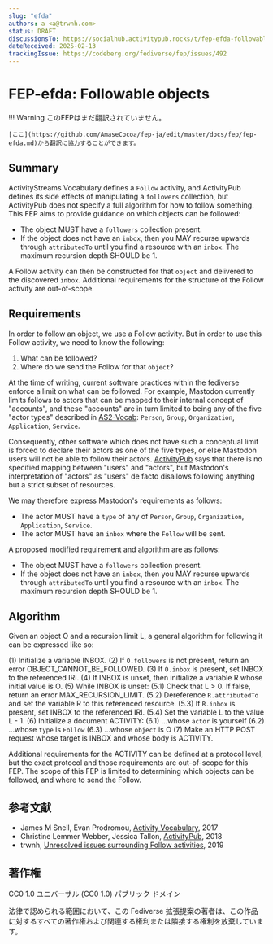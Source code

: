 ```yaml
---
slug: "efda"
authors: a <a@trwnh.com>
status: DRAFT
discussionsTo: https://socialhub.activitypub.rocks/t/fep-efda-followable-objects/5030
dateReceived: 2025-02-13
trackingIssue: https://codeberg.org/fediverse/fep/issues/492
---
```

# FEP-efda: Followable objects
!!! Warning
    このFEPはまだ翻訳されていません。

    [ここ](https://github.com/AmaseCocoa/fep-ja/edit/master/docs/fep/fep-efda.md)から翻訳に協力することができます。


## Summary

ActivityStreams Vocabulary defines a `Follow` activity, and ActivityPub defines its side effects of manipulating a `followers` collection, but ActivityPub does not specify a full algorithm for how to follow something. This FEP aims to provide guidance on which objects can be followed:

- The object MUST have a `followers` collection present.
- If the object does not have an `inbox`, then you MAY recurse upwards through `attributedTo` until you find a resource with an `inbox`. The maximum recursion depth SHOULD be 1.

A Follow activity can then be constructed for that `object` and delivered to the discovered `inbox`. Additional requirements for the structure of the Follow activity are out-of-scope.

## Requirements

In order to follow an object, we use a Follow activity. But in order to use this Follow activity, we need to know the following:

1) What can be followed?
2) Where do we send the Follow for that `object`?

At the time of writing, current software practices within the fediverse enforce a limit on what can be followed. For example, Mastodon currently limits follows to actors that can be mapped to their internal concept of "accounts", and these "accounts" are in turn limited to being any of the five "actor types" described in [AS2-Vocab]: `Person`, `Group`, `Organization`, `Application`, `Service`.

Consequently, other software which does not have such a conceptual limit is forced to declare their actors as one of the five types, or else Mastodon users will not be able to follow their actors. [ActivityPub] says that there is no specified mapping between "users" and "actors", but Mastodon's interpretation of "actors" as "users" de facto disallows following anything but a strict subset of resources.

We may therefore express Mastodon's requirements as follows:

- The actor MUST have a `type` of any of `Person`, `Group`, `Organization`, `Application`, `Service`.
- The actor MUST have an `inbox` where the `Follow` will be sent.

A proposed modified requirement and algorithm are as follows:

- The object MUST have a `followers` collection present.
- If the object does not have an `inbox`, then you MAY recurse upwards through `attributedTo` until you find a resource with an `inbox`. The maximum recursion depth SHOULD be 1.

## Algorithm

Given an object O and a recursion limit L, a general algorithm for following it can be expressed like so:

(1) Initialize a variable INBOX.
(2) If `O.followers` is not present, return an error OBJECT_CANNOT_BE_FOLLOWED.
(3) If `O.inbox` is present, set INBOX to the referenced IRI.
(4) If INBOX is unset, then initialize a variable R whose initial value is O.
(5) While INBOX is unset:
(5.1) Check that L > 0. If false, return an error MAX_RECURSION_LIMIT.
(5.2) Dereference `R.attributedTo` and set the variable R to this referenced resource.
(5.3) If `R.inbox` is present, set INBOX to the referenced IRI.
(5.4) Set the variable L to the value L - 1.
(6) Initialize a document ACTIVITY:
(6.1) ...whose `actor` is yourself
(6.2) ...whose `type` is `Follow`
(6.3) ...whose `object` is O
(7) Make an HTTP POST request whose target is INBOX and whose body is ACTIVITY.

Additional requirements for the ACTIVITY can be defined at a protocol level, but the exact protocol and those requirements are out-of-scope for this FEP. The scope of this FEP is limited to determining which objects can be followed, and where to send the Follow.

## 参考文献

- James M Snell, Evan Prodromou, [Activity Vocabulary][AS2-Vocab], 2017
- Christine Lemmer Webber, Jessica Tallon, [ActivityPub][ActivityPub], 2018
- trwnh, [Unresolved issues surrounding Follow activities][UNRESOLVED], 2019

[AS2-Vocab]: https://www.w3.org/TR/activitystreams-vocabulary/
[ActivityPub]: https://www.w3.org/TR/activitypub/
[UNRESOLVED]: https://socialhub.activitypub.rocks/t/unresolved-issues-surrounding-follow-activities/114

## 著作権
CC0 1.0 ユニバーサル (CC0 1.0) パブリック ドメイン

法律で認められる範囲において、この Fediverse 拡張提案の著者は、この作品に対するすべての著作権および関連する権利または隣接する権利を放棄しています。

